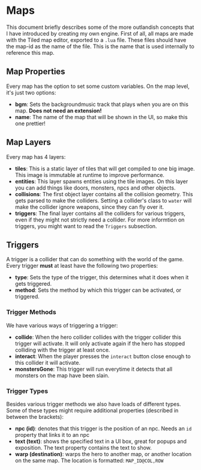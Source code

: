 # Maps
This document briefly describes some of the more outlandish concepts that I have introduced by creating my own engine. First of all, all maps are made with the Tiled map editor, exported to a `.lua` file. These files should have the map-id as the name of the file. This is the name that is used internally to reference this map.

## Map Properties
Every map has the option to set some custom variables. On the map level, it's just two options:
- __bgm__: Sets the backgroundmusic track that plays when you are on this map. __Does not need an extension!__
- __name__: The name of the map that will be shown in the UI, so make this one prettier!

## Map Layers
Every map has 4 layers:
- __tiles__: This is a static layer of tiles that will get compiled to one big image. This image is immutable at runtime to improve performance.
- __entities__: This layer spawns entities using the tile images. On this layer you can add things like doors, monsters, npcs and other objects.
- __collisions__: The first object layer contains all the collision geometry. This gets parsed to make the colliders. Setting a collider's class to `water` will make the collider ignore weapons, since they can fly over it.
- __triggers__: The final layer contains all the colliders for various triggers, even if they might not strictly need a collider. For more informtion on triggers, you might want to read the `Triggers` subsection.

## Triggers
A trigger is a collider that can do something with the world of the game. Every trigger __must__ at least have the following two properties:
- __type__: Sets the type of the trigger, this determines what it does when it gets triggered.
- __method__: Sets the method by which this trigger can be activated, or triggered.

### Trigger Methods
We have various ways of triggering a trigger:
- __collide__: When the hero collider collides with the trigger collider this trigger will activate. It will only activate again if the hero has stopped colliding with the trigger at least once.
- __interact__: When the player presses the `interact` button close enough to this collider it will activate.
- __monstersGone__: This trigger will run everytime it detects that all monsters on the map have been slain.

### Trigger Types
Besides various trigger methods we also have loads of different types. Some of these types might require additional properties (described in between the brackets):
- __npc (id)__: denotes that this trigger is the position of an npc. Needs an `id` property that links it to an npc
- __text (text)__: shows the specified text in a UI box, great for popups and exposition. The text property contains the text to show.
- __warp (destination)__: warps the hero to another map, or another location on the same map. The location is formatted: `MAP_ID@COL,ROW`